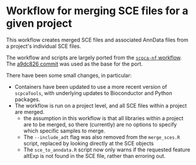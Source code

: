 # Workflow for merging SCE files for a given project

This workflow creates merged SCE files and associated AnnData files from a project's individual SCE files.

The workflow and scripts are largely ported from the [`scpca-nf` workflow](https://github.com/AlexsLemonade/scpca-nf).
The [a9dc826 commit](https://github.com/AlexsLemonade/scpca-nf/tree/a9dc826b8576c48ca38c6ca137f9eeced29c3acc) was used as the base for the port.

There have been some small changes, in particular:

- Containers have been updated to use a more recent version of `scpcaTools`, with underlying updates to Bioconductor and Python packages.
- The workflow is run on a project level, and all SCE files within a project are merged.
  - the assumption in this workflow is that all libraries within a project are to be merged, so there (currently) are no options to specify which specific samples to merge.
  - The `--include_adt` flag was also removed from the `merge_sces.R` script, replaced by looking directly at the SCE objects
  - The `sce_to_anndata.R` script now only warns if the requested feature altExp is not found in the SCE file, rather than erroring out.
